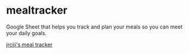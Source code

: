 # mealtracker
Google Sheet that helps you track and plan your meals so you can meet your daily goals.

[jrciii's meal tracker](https://docs.google.com/spreadsheets/d/1LKBG1TOvgxSE58UwgxCAMFshzSjQd5FtKENLDglbqiQ/pubhtml)
